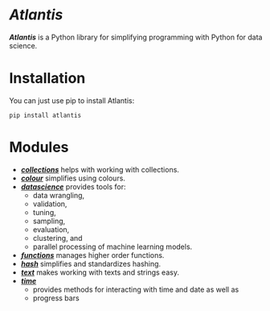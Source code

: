 # ***Atlantis***
***Atlantis*** is a Python library for simplifying programming with Python for data science.

# Installation
You can just use pip to install Atlantis:

`pip install atlantis`

# Modules

- [***collections***](collections.md) helps with working with collections.
- [***colour***](colour.md) simplifies using colours.
- [***datascience***](datascience.md) provides tools for:
  - data wrangling, 
  - validation, 
  - tuning,
  - sampling, 
  - evaluation,
  - clustering, and 
  - parallel processing of machine learning models.
- [***functions***](functions.md) manages higher order functions.
- [***hash***](hash.md) simplifies and standardizes hashing.
- [***text***](text.md) makes working with texts and strings easy.
- [***time***](time.md) 
  - provides methods for interacting with time and date as well as 
  - progress bars